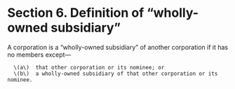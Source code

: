 # Section 6. Definition of “wholly-owned subsidiary”

A corporation is a “wholly-owned subsidiary” of another corporation if it has no members except—

      \(a\)  that other corporation or its nominee; or  
      \(b\)  a wholly-owned subsidiary of that other corporation or its nominee.

